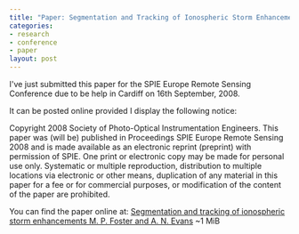 ```yaml
--- 
title: "Paper: Segmentation and Tracking of Ionospheric Storm Enhancements"
categories: 
- research
- conference
- paper
layout: post
---
```

I've just submitted this paper for the SPIE Europe Remote Sensing Conference due to be help in Cardiff on 16th September, 2008.

It can be posted online provided I display the following notice:

Copyright 2008 Society of Photo-Optical Instrumentation Engineers.
This paper was (will be) published in Proceedings SPIE Europe Remote Sensing 2008 and is made available as an
electronic reprint (preprint) with permission of SPIE. One print or electronic copy may be made for personal use only.
Systematic or multiple reproduction, distribution to multiple locations via electronic or other means, duplication of any
material in this paper for a fee or for commercial purposes, or modification of the content of the paper are prohibited.

You can find the paper online at: [Segmentation and tracking of ionospheric storm enhancements M. P. Foster and A. N. Evans](http://files.hackerific.net/spie_2008.pdf "") ~1 MiB
